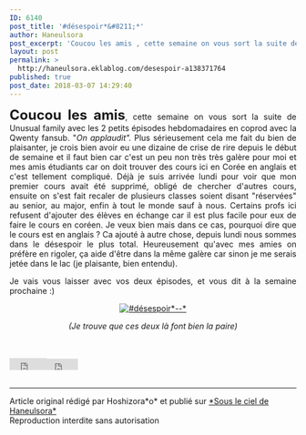 ```yaml
---
ID: 6140
post_title: '#désespoir*&#8211;*'
author: Haneulsora
post_excerpt: 'Coucou les amis , cette semaine on vous sort la suite de Unusual family avec les 2 petits &eacute;pisodes hebdomadaires en coprod avec la Qwenty fansub. " On applaudit".&nbsp; Plus s&eacute;rieusement cela me fait du bien de plaisanter, je crois bien avoir eu une dizaine de crise de rire depuis le d&eacute;but de...'
layout: post
permalink: >
  http://haneulsora.eklablog.com/desespoir-a138371764
published: true
post_date: 2018-03-07 14:29:40
---
```

<p style="text-align: justify;"><span style="font-size: 18pt;"><strong>Coucou les amis</strong></span>, cette semaine on vous sort la suite de Unusual family avec les 2 petits &eacute;pisodes hebdomadaires en coprod avec la Qwenty fansub. "<em>On applaudit".&nbsp;</em>Plus s&eacute;rieusement cela me fait du bien de plaisanter, je crois bien avoir eu une dizaine de crise de rire depuis le d&eacute;but de semaine et il faut bien car c'est un peu non tr&egrave;s tr&egrave;s gal&egrave;re pour moi et mes amis &eacute;tudiants car on doit trouver des cours ici en Cor&eacute;e en anglais et c'est tellement compliqu&eacute;. D&eacute;j&agrave; je suis arriv&eacute;e lundi pour voir que mon premier cours avait &eacute;t&eacute; supprim&eacute;, oblig&eacute; de chercher d'autres cours, ensuite on s'est fait recaler de plusieurs classes soient disant "r&eacute;serv&eacute;es" au senior, au major, enfin &agrave; tout le monde sauf &agrave; nous. Certains profs ici refusent d'ajouter des &eacute;l&egrave;ves en &eacute;change car il est plus facile pour eux de faire le cours en cor&eacute;en. Je veux bien mais dans ce cas, pourquoi dire que le cours est en anglais ? Ca ajout&eacute; &agrave; autre chose, depuis lundi nous sommes dans le d&eacute;sespoir le plus total. Heureusement qu'avec mes amies on pr&eacute;f&egrave;re en rigoler, &ccedil;a aide d'&ecirc;tre dans la m&ecirc;me gal&egrave;re car sinon je me serais jet&eacute;e dans le lac (je plaisante, bien entendu).</p>
<p style="text-align: justify;">Je vais vous laisser avec vos deux &eacute;pisodes, et vous dit &agrave; la semaine prochaine :)</p>
<p style="text-align: center;"><a href="http://haneulsora.eklablog.com/unusual-family-a127095162"><img src="https://united-subs.dearclouds.com/wp-content/uploads/2018/05/2ce82c9d01f34f4a31fc2a58a6a2de40.jpg" alt="#d&eacute;sespoir*--*"/></a></p>
<p style="text-align: center;"><em>(Je trouve que ces deux l&agrave; font bien la paire)</em></p><br /><br /><div id="share_buttons" class="article_sharebtns"><iframe src="http://www.facebook.com/plugins/like.php?href=http%3A%2F%2Fhaneulsora.eklablog.com%2Fdesespoir-a138371764&amp;layout=button_count&amp;show_faces=false&amp;width=65&amp;action=like&amp;font&amp;colorscheme=light&amp;height=21" scrolling="no" frameborder="0" style="border:none; overflow:hidden; width:65px; height:21px;" allowTransparency="true"><br /></iframe><iframe allowtransparency="true" frameborder="0" scrolling="no" src="http://platform.twitter.com/widgets/tweet_button.html?url=http%3A%2F%2Fhaneulsora.eklablog.com%2Fdesespoir-a138371764&amp;text=%23d%C3%A9sespoir%2A--%2A&amp;count=none" style="width: 55px; height: 20px;"></iframe><span><g:plusone size="medium" count="true" href="http://haneulsora.eklablog.com/desespoir-a138371764"></g:plusone></span></div><br /><hr />Article original rédigé par Hoshizora*o* et publié sur <a href="http://haneulsora.eklablog.com/">*Sous le ciel de Haneulsora*</a> <br /> Reproduction interdite sans autorisation